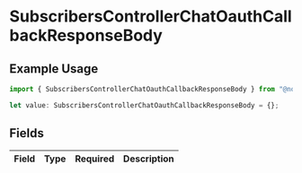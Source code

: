 # SubscribersControllerChatOauthCallbackResponseBody

## Example Usage

```typescript
import { SubscribersControllerChatOauthCallbackResponseBody } from "@novu/api/models/operations";

let value: SubscribersControllerChatOauthCallbackResponseBody = {};
```

## Fields

| Field       | Type        | Required    | Description |
| ----------- | ----------- | ----------- | ----------- |